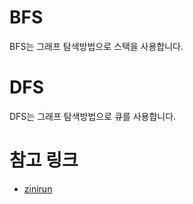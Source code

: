 # BFS

BFS는 그래프 탐색방법으로 스택을 사용합니다.

# DFS

DFS는 그래프 탐색방법으로 큐를 사용합니다.

# 참고 링크

- [zinirun](https://zinirun.github.io/2020/08/20/ps-summary-dfs-bfs-1/)
